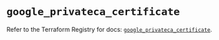 # `google_privateca_certificate`

Refer to the Terraform Registry for docs: [`google_privateca_certificate`](https://registry.terraform.io/providers/hashicorp/google-beta/6.1.0/docs/resources/google_privateca_certificate).
